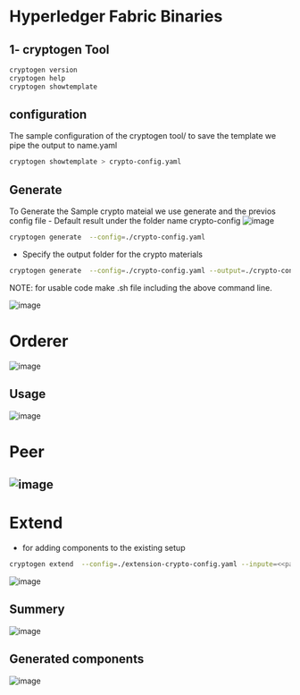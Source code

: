 # Hyperledger Fabric Binaries

## 1- cryptogen Tool

```bash
cryptogen version
cryptogen help
cryptogen showtemplate
```
## configuration
The sample configuration of the cryptogen tool/ to save the template we pipe the output to name.yaml

```bash
cryptogen showtemplate > crypto-config.yaml
```
## Generate
To Generate the Sample crypto mateial we use generate and the previos config file - Default result under the folder name crypto-config
![image](https://user-images.githubusercontent.com/9446035/220531931-d815926f-a6b2-4e49-84f4-48d2bd86dcce.png)

```bash
cryptogen generate  --config=./crypto-config.yaml
```
* Specify the output folder for the crypto materials
```bash
cryptogen generate  --config=./crypto-config.yaml --output=./crypto-config
```
NOTE: for usable code make .sh file including the above command line.

![image](https://user-images.githubusercontent.com/9446035/155017494-8901f4ae-dc8c-4fed-9bde-8ab1a3077d8d.png)
# Orderer
![image](https://user-images.githubusercontent.com/9446035/220533753-58cea54b-e1c9-446d-8ac1-4d3b5f037453.png)
## Usage
![image](https://user-images.githubusercontent.com/9446035/220535781-4169503f-9fed-40a6-b454-bec8149f5092.png)

# Peer
![image](https://user-images.githubusercontent.com/9446035/220535985-ecfb1f31-8b40-45c8-b5f2-e5522137f089.png)
-----
# Extend 
* for adding components to the existing setup
```bash
cryptogen extend  --config=./extension-crypto-config.yaml --inpute=<<path Crypto folder>>
```
![image](https://user-images.githubusercontent.com/9446035/220537014-4020be73-ba6e-4185-9af7-a6ee8b661efe.png)

## Summery
![image](https://user-images.githubusercontent.com/9446035/220533429-db7b5fa5-591a-41ae-8445-5fec2313ff80.png)


## Generated components
![image](https://user-images.githubusercontent.com/9446035/220534951-c9c81b44-cd44-489c-9dfd-77954ce41038.png)
